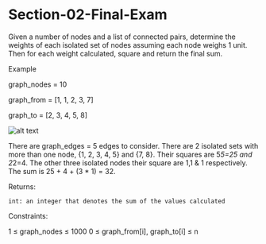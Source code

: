 # Section-02-Final-Exam

Given a number of nodes and a list of connected pairs, determine the weights of each isolated set of nodes assuming each node weighs 1 unit. Then for each weight calculated, square and return the final sum.

 

Example

graph_nodes = 10

graph_from = [1, 1, 2, 3, 7]

graph_to = [2, 3, 4, 5, 8]

 ![alt text](https://github.com/INFO6205-Fall2021/Section-02-Final-Exam/blob/main/img.svg)

 

There are graph_edges = 5 edges to consider. There are 2 isolated sets with more than one node, {1, 2, 3, 4, 5} and {7, 8}. Their squares are 5*5=25 and 2*2=4.  The other three isolated nodes their square are 1,1 & 1 respectively.   The sum is 25 + 4 + (3 * 1) = 32.

Returns:    

    int: an integer that denotes the sum of the values calculated

 

Constraints:

1 ≤ graph_nodes ≤ 1000
0 ≤ graph_from[i], graph_to[i] ≤ n
